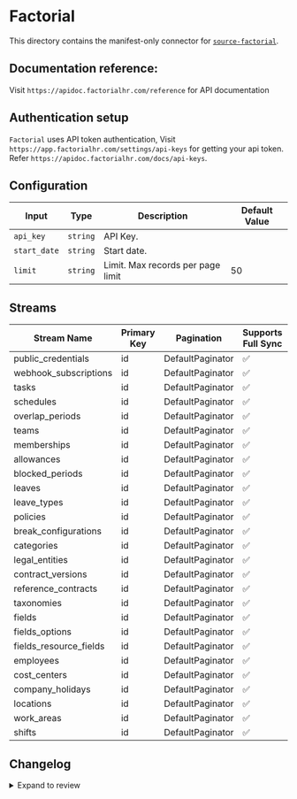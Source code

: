 # Factorial
This directory contains the manifest-only connector for [`source-factorial`](https://app.factorialhr.com/).

## Documentation reference:
Visit `https://apidoc.factorialhr.com/reference` for API documentation

## Authentication setup
`Factorial` uses API token authentication, Visit `https://app.factorialhr.com/settings/api-keys` for getting your api token. Refer `https://apidoc.factorialhr.com/docs/api-keys`.

## Configuration

| Input | Type | Description | Default Value |
|-------|------|-------------|---------------|
| `api_key` | `string` | API Key.  |  |
| `start_date` | `string` | Start date.  |  |
| `limit` | `string` | Limit. Max records per page limit | 50 |

## Streams
| Stream Name | Primary Key | Pagination | Supports Full Sync | Supports Incremental |
|-------------|-------------|------------|---------------------|----------------------|
| public_credentials | id | DefaultPaginator | ✅ |  ❌  |
| webhook_subscriptions | id | DefaultPaginator | ✅ |  ❌  |
| tasks | id | DefaultPaginator | ✅ |  ✅  |
| schedules | id | DefaultPaginator | ✅ |  ✅  |
| overlap_periods | id | DefaultPaginator | ✅ |  ❌  |
| teams | id | DefaultPaginator | ✅ |  ❌  |
| memberships | id | DefaultPaginator | ✅ |  ❌  |
| allowances | id | DefaultPaginator | ✅ |  ❌  |
| blocked_periods | id | DefaultPaginator | ✅ |  ❌  |
| leaves | id | DefaultPaginator | ✅ |  ✅  |
| leave_types | id | DefaultPaginator | ✅ |  ❌  |
| policies | id | DefaultPaginator | ✅ |  ❌  |
| break_configurations | id | DefaultPaginator | ✅ |  ❌  |
| categories | id | DefaultPaginator | ✅ |  ❌  |
| legal_entities | id | DefaultPaginator | ✅ |  ❌  |
| contract_versions | id | DefaultPaginator | ✅ |  ❌  |
| reference_contracts | id | DefaultPaginator | ✅ |  ❌  |
| taxonomies | id | DefaultPaginator | ✅ |  ❌  |
| fields | id | DefaultPaginator | ✅ |  ❌  |
| fields_options | id | DefaultPaginator | ✅ |  ❌  |
| fields_resource_fields | id | DefaultPaginator | ✅ |  ❌  |
| employees | id | DefaultPaginator | ✅ |  ✅  |
| cost_centers | id | DefaultPaginator | ✅ |  ❌  |
| company_holidays | id | DefaultPaginator | ✅ |  ❌  |
| locations | id | DefaultPaginator | ✅ |  ❌  |
| work_areas | id | DefaultPaginator | ✅ |  ❌  |
| shifts | id | DefaultPaginator | ✅ |  ✅  |

## Changelog

<details>
  <summary>Expand to review</summary>

| Version | Date | Pull Request | Subject |
| ------------------ | ------------ | --- | ---------------- |
| 0.0.35 | 2025-09-30 | [65770](https://github.com/airbytehq/airbyte/pull/65770) | Update dependencies |
| 0.0.34 | 2025-08-23 | [65240](https://github.com/airbytehq/airbyte/pull/65240) | Update dependencies |
| 0.0.33 | 2025-08-09 | [64740](https://github.com/airbytehq/airbyte/pull/64740) | Update dependencies |
| 0.0.32 | 2025-08-02 | [64400](https://github.com/airbytehq/airbyte/pull/64400) | Update dependencies |
| 0.0.31 | 2025-07-26 | [64042](https://github.com/airbytehq/airbyte/pull/64042) | Update dependencies |
| 0.0.30 | 2025-07-19 | [63574](https://github.com/airbytehq/airbyte/pull/63574) | Update dependencies |
| 0.0.29 | 2025-07-12 | [63008](https://github.com/airbytehq/airbyte/pull/63008) | Update dependencies |
| 0.0.28 | 2025-07-05 | [62807](https://github.com/airbytehq/airbyte/pull/62807) | Update dependencies |
| 0.0.27 | 2025-06-28 | [62417](https://github.com/airbytehq/airbyte/pull/62417) | Update dependencies |
| 0.0.26 | 2025-06-21 | [61961](https://github.com/airbytehq/airbyte/pull/61961) | Update dependencies |
| 0.0.25 | 2025-06-14 | [61213](https://github.com/airbytehq/airbyte/pull/61213) | Update dependencies |
| 0.0.24 | 2025-05-24 | [60359](https://github.com/airbytehq/airbyte/pull/60359) | Update dependencies |
| 0.0.23 | 2025-05-10 | [59983](https://github.com/airbytehq/airbyte/pull/59983) | Update dependencies |
| 0.0.22 | 2025-05-03 | [59441](https://github.com/airbytehq/airbyte/pull/59441) | Update dependencies |
| 0.0.21 | 2025-04-26 | [58894](https://github.com/airbytehq/airbyte/pull/58894) | Update dependencies |
| 0.0.20 | 2025-04-19 | [58310](https://github.com/airbytehq/airbyte/pull/58310) | Update dependencies |
| 0.0.19 | 2025-04-12 | [57812](https://github.com/airbytehq/airbyte/pull/57812) | Update dependencies |
| 0.0.18 | 2025-04-05 | [57250](https://github.com/airbytehq/airbyte/pull/57250) | Update dependencies |
| 0.0.17 | 2025-03-29 | [56470](https://github.com/airbytehq/airbyte/pull/56470) | Update dependencies |
| 0.0.16 | 2025-03-22 | [55950](https://github.com/airbytehq/airbyte/pull/55950) | Update dependencies |
| 0.0.15 | 2025-03-08 | [55277](https://github.com/airbytehq/airbyte/pull/55277) | Update dependencies |
| 0.0.14 | 2025-03-01 | [54919](https://github.com/airbytehq/airbyte/pull/54919) | Update dependencies |
| 0.0.13 | 2025-02-22 | [54451](https://github.com/airbytehq/airbyte/pull/54451) | Update dependencies |
| 0.0.12 | 2025-02-15 | [53744](https://github.com/airbytehq/airbyte/pull/53744) | Update dependencies |
| 0.0.11 | 2025-02-08 | [53354](https://github.com/airbytehq/airbyte/pull/53354) | Update dependencies |
| 0.0.10 | 2025-02-01 | [52808](https://github.com/airbytehq/airbyte/pull/52808) | Update dependencies |
| 0.0.9 | 2025-01-25 | [52351](https://github.com/airbytehq/airbyte/pull/52351) | Update dependencies |
| 0.0.8 | 2025-01-18 | [51682](https://github.com/airbytehq/airbyte/pull/51682) | Update dependencies |
| 0.0.7 | 2025-01-11 | [51136](https://github.com/airbytehq/airbyte/pull/51136) | Update dependencies |
| 0.0.6 | 2024-12-28 | [50583](https://github.com/airbytehq/airbyte/pull/50583) | Update dependencies |
| 0.0.5 | 2024-12-21 | [50020](https://github.com/airbytehq/airbyte/pull/50020) | Update dependencies |
| 0.0.4 | 2024-12-14 | [49514](https://github.com/airbytehq/airbyte/pull/49514) | Update dependencies |
| 0.0.3 | 2024-12-12 | [49176](https://github.com/airbytehq/airbyte/pull/49176) | Update dependencies |
| 0.0.2 | 2024-10-28 | [47512](https://github.com/airbytehq/airbyte/pull/47512) | Update dependencies |
| 0.0.1 | 2024-09-24 | [45882](https://github.com/airbytehq/airbyte/pull/45882) | Initial release by [@btkcodedev](https://github.com/btkcodedev) via Connector Builder |

</details>
